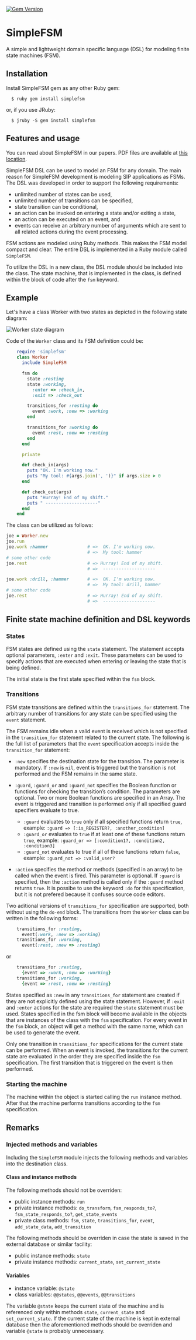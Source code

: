 [![Gem Version](https://badge.fury.io/rb/simplefsm.svg)](https://badge.fury.io/rb/simplefsm)

# SimpleFSM

A simple and lightweight domain specific language (DSL) for modeling finite state machines (FSM).

## Installation

Install SimpleFSM gem as any other Ruby gem:

      $ ruby gem install simplefsm

or, if you use JRuby:

      $ jruby -S gem install simplefsm

## Features and usage

You can read about SimpleFSM in our papers. PDF files are available at [this location](http://scholar.google.com/citations?user=7RoQiiQAAAAJ).

SimpleFSM DSL can be used to model an FSM for any domain. The main reason for SimpleFSM development is modeling SIP applications as FSMs. The DSL was developed in order to support the following requirements:

 - unlimited number of states can be used,
 - unlimited number of transitions can be specified,
 - state transition can be conditional, 
 - an action can be invoked on entering a state and/or exiting a state,
 - an action can be executed on an event, and
 - events can receive an arbitrary number of arguments which are sent to all related actions during the event processing.

FSM actions are modeled using Ruby methods. This makes the FSM model compact and clear. The entire DSL is implemented in a Ruby module called `SimpleFSM`.

To utilize the DSL in a new class, the DSL module
should be included into the class. The state machine,
that is implemented in the class, is defined within the
block of code after the `fsm` keyword.

## Example

Let's have a class Worker with two states as depicted in the following state diagram:

![Worker state diagram](http://edin.ictlab.com.ba/images/worker.png)

Code of the `Worker` class and its FSM definition could be:

```ruby
    require 'simplefsm'
    class Worker
      include SimpleFSM

      fsm do
        state :resting
        state :working, 
          :enter => :check_in, 
          :exit => :check_out

        transitions_for :resting do
          event :work, :new => :working
        end

        transitions_for :working do
          event :rest, :new => :resting
        end
      end

      private

      def check_in(args)
        puts "OK. I'm working now."
        puts "My tool: #{args.join(', ')}" if args.size > 0
      end

      def check_out(args)
        puts "Hurray! End of my shift."
        puts " --------------------"
      end
    end
```

The class can be utilized as follows:

```ruby
joe = Worker.new
joe.run
joe.work :hammer               # =>  OK. I'm working now.
                               # =>  My tool: hammer
# some other code
joe.rest                       # => Hurray! End of my shift.
                               # =>  -------------------- 

joe.work :drill, :hammer       # =>  OK. I'm working now.
                               # =>  My tool: drill, hammer
# some other code
joe.rest                       # => Hurray! End of my shift.
                               # =>  -------------------- 
```

## Finite state machine definition and DSL keywords

### States

FSM states are defined using the `state` statement. The statement accepts optional
parameters, `:enter` and `:exit`. These parameters
can be used to specify actions that are executed when
entering or leaving the state that is being defined.

The initial state is the first state specified within the `fsm` block.

### Transitions

FSM state transitions are defined within the `transitions_for` statement. 
The arbitrary number of transitions for any state can be specified using the
`event` statement.

The FSM remains idle when a valid event is received which is not
specified in the `transition_for` statement related to
the current state.
The following is the full list of parameters that the `event` specification accepts inside the `transition_for` statement:

- `:new` specifies the destination state for the transition. The parameter is mandatory. If `:new` is `nil`, event is triggered but the transition is not performed
and the FSM remains in the same state.
- `:guard`, `:guard_or` and `:guard_not` specifies the Boolean function or functions for checking the transition’s condition. The parameters are optional. Two or more Boolean functions are specified in an Array. The event is triggered and transition is performed only if all specified guard specifiers evaluate to true.   
    - `:guard` evaluates to `true` only if all specified functions return `true`, example: `:guard => [:is_REGISTER?, :another_condition]`
    - `:guard_or` evaluates to `true` if at least one of these functions return `true`, example: `:guard_or => [:condition1?, :condition2, :condition3]`
    - `:guard_not` evaluates to true if all of these functions return `false`, example: `:guard_not => :valid_user?`

- `:action` specifies the method or methods (specified in an array) to be called when the event is fired. This parameter is optional. If `:guard` is specified, then the `:action` method is called only if the `:guard` method returns `true`. It is possibe to use the keyword `:do` for this specification, but it is not prefered because it confuses source code editors.

Two aditional versions of `transitions_for` specification are supported, both without using the `do-end` block. 
The transitions from the `Worker` class can be written in the following forms:

```ruby
    transitions_for :resting,
      event(:work, :new => :working)
    transitions_for :working,
      event(:rest, :new => :resting)
```

 or

```ruby
    transitions_for :resting,
      {event => :work, :new => :working}
    transitions_for :working,
      {event => :rest, :new => :resting}
```

States specified as `:new` in any `transitions_for` statement are created if they are not explicitly defined using the state statement.
However, if `:exit` and `:enter` actions for the state are required the `state` statement must be used. States specified in the fsm block will become available in
the objects that are instances of the class with the `fsm` specification. For every event in the `fsm` block, an object will get a method with the same name, which
can be used to generate the event.

Only one transition in `transitions_for` specifications for the current state can be performed.
When an event is invoked, the transitions for the current state are evaluated in the order they are specified inside the `fsm` specification. 
The first transition that is triggered on the event is then performed.

### Starting the machine

  The machine within the object is started calling the `run` instance method. After that the machine performs transitions according to the `fsm` specification.

## Remarks

### Injected methods and variables 

Including the `SimpleFSM` module injects the following methods and variables into the destination class. 

#### Class and instance methods
The following methods should not be overriden:
- public instance methods: `run`
- private instance methods: `do_transform`, `fsm_responds_to?`, `fsm_state_responds_to?`, `get_state_events` 
- private class methods: `fsm`, `state`, `transitions_for`, `event`, `add_state_data`, `add_transition`

The following methods should be overriden in case the state is saved in the external database or similar facility:
- public instance methods: `state`
- private instance methods: `current_state`, `set_current_state`

#### Variables

- instance variable: `@state` 
- class variables: `@@states`, `@@events`, `@@transitions`

The variable `@state` keeps the current state of the machine and is referenced only within methods `state`, `current_state` and `set_current_state`. 
If the current state of the machine is kept in external database then the aforementioned methods should be overriden and variable `@state` is probably unnecessary.





